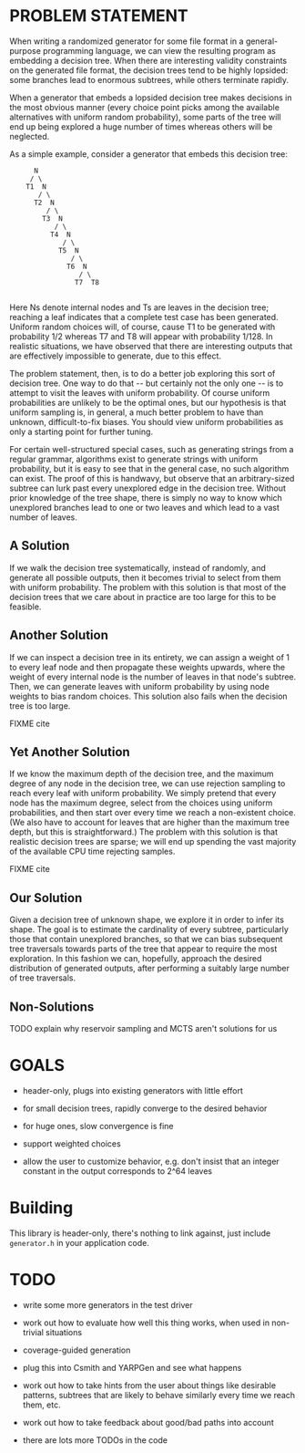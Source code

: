 # PROBLEM STATEMENT

When writing a randomized generator for some file format in a
general-purpose programming language, we can view the resulting
program as embedding a decision tree. When there are interesting
validity constraints on the generated file format, the decision trees
tend to be highly lopsided: some branches lead to enormous subtrees,
while others terminate rapidly.

When a generator that embeds a lopsided decision tree makes decisions
in the most obvious manner (every choice point picks among the
available alternatives with uniform random probability), some parts of
the tree will end up being explored a huge number of times whereas
others will be neglected.

As a simple example, consider a generator that embeds this decision
tree:

```
      N
     / \
    T1  N
       / \
      T2  N
         / \
        T3  N
           / \
          T4  N
             / \
            T5  N
               / \
              T6  N
                 / \
                T7  T8
         
```

Here Ns denote internal nodes and Ts are leaves in the decision tree;
reaching a leaf indicates that a complete test case has been
generated. Uniform random choices will, of course, cause T1 to be
generated with probability 1/2 whereas T7 and T8 will appear with
probability 1/128. In realistic situations, we have observed that
there are interesting outputs that are effectively impossible to
generate, due to this effect.

The problem statement, then, is to do a better job exploring this sort
of decision tree. One way to do that -- but certainly not the only one
-- is to attempt to visit the leaves with uniform probability. Of
course uniform probabilities are unlikely to be the optimal ones, but
our hypothesis is that uniform sampling is, in general, a much better
problem to have than unknown, difficult-to-fix biases. You should view
uniform probabilities as only a starting point for further tuning.

For certain well-structured special cases, such as generating strings
from a regular grammar, algorithms exist to generate strings with
uniform probability, but it is easy to see that in the general case,
no such algorithm can exist. The proof of this is handwavy, but
observe that an arbitrary-sized subtree can lurk past every unexplored
edge in the decision tree. Without prior knowledge of the tree shape,
there is simply no way to know which unexplored branches lead to one
or two leaves and which lead to a vast number of leaves.

## A Solution

If we walk the decision tree systematically, instead of randomly, and
generate all possible outputs, then it becomes trivial to select from
them with uniform probability. The problem with this solution is that
most of the decision trees that we care about in practice are too
large for this to be feasible.

## Another Solution

If we can inspect a decision tree in its entirety, we can assign a
weight of 1 to every leaf node and then propagate these weights
upwards, where the weight of every internal node is the number of
leaves in that node's subtree. Then, we can generate leaves with
uniform probability by using node weights to bias random choices.
This solution also fails when the decision tree is too large.

FIXME cite

## Yet Another Solution

If we know the maximum depth of the decision tree, and the maximum
degree of any node in the decision tree, we can use rejection sampling
to reach every leaf with uniform probability. We simply pretend that
every node has the maximum degree, select from the choices using
uniform probabilities, and then start over every time we reach a
non-existent choice. (We also have to account for leaves that are
higher than the maximum tree depth, but this is straightforward.) The
problem with this solution is that realistic decision trees are
sparse; we will end up spending the vast majority of the available CPU
time rejecting samples.

FIXME cite

## Our Solution

Given a decision tree of unknown shape, we explore it in order to
infer its shape. The goal is to estimate the cardinality of every
subtree, particularly those that contain unexplored branches, so that
we can bias subsequent tree traversals towards parts of the tree that
appear to require the most exploration. In this fashion we can,
hopefully, approach the desired distribution of generated outputs,
after performing a suitably large number of tree traversals.

## Non-Solutions

TODO explain why reservoir sampling and MCTS aren't solutions for us

# GOALS

- header-only, plugs into existing generators with little effort

- for small decision trees, rapidly converge to the desired behavior

- for huge ones, slow convergence is fine

- support weighted choices

- allow the user to customize behavior, e.g. don't insist that an
  integer constant in the output corresponds to 2^64 leaves

# Building

This library is header-only, there's nothing to link against, just
include `generator.h` in your application code.

# TODO

- write some more generators in the test driver

- work out how to evaluate how well this thing works, when used in
  non-trivial situations

- coverage-guided generation

- plug this into Csmith and YARPGen and see what happens

- work out how to take hints from the user about things like desirable
  patterns, subtrees that are likely to behave similarly every time we
  reach them, etc.

- work out how to take feedback about good/bad paths into account

- there are lots more TODOs in the code
